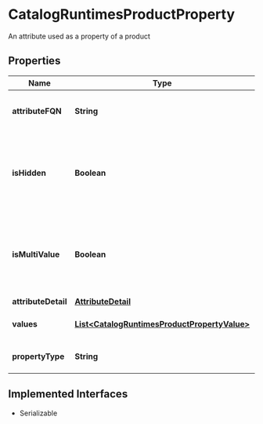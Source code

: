 

# CatalogRuntimesProductProperty

An attribute used as a property of a product

## Properties

| Name | Type | Description | Notes |
|------------ | ------------- | ------------- | -------------|
|**attributeFQN** | **String** | Attribute fully qualified name |  [optional] |
|**isHidden** | **Boolean** | Indicates whether the product property should be hidden from the customer |  [optional] |
|**isMultiValue** | **Boolean** | Indicates whether it&#39;s possible for there to be more than one value in the Values field |  [optional] |
|**attributeDetail** | [**AttributeDetail**](AttributeDetail.md) |  |  [optional] |
|**values** | [**List&lt;CatalogRuntimesProductPropertyValue&gt;**](CatalogRuntimesProductPropertyValue.md) | Value(s) of the product property |  [optional] |
|**propertyType** | **String** | Property Type of the Property |  [optional] |


## Implemented Interfaces

* Serializable


